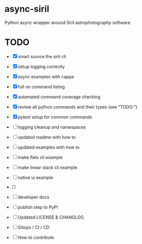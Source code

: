 # async-siril
Python async wrapper around Siril astrophotography software.

# TODO

* [x] smart source the siril cli
* [x] setup logging correctly
* [x] async examples with cappa
* [x] full on command listing
* [x] automated command coverage checking
* [x] review all python commands and their types (see "TODO:")
* [x] pytest setup for common commands
* [ ] logging cleanup and namespaces
* [ ] updated readme with how to
* [ ] updated examples with how to
* [ ] make flats cli example
* [ ] make linear stack cli example
* [ ] native ui example
* [ ] 

* [ ] developer docs
* [ ] publish step to PyPI
* [ ] Updated LICENSE & CHANGLOG
* [ ] Gitops / CI / CD
* [ ] How to contribute


